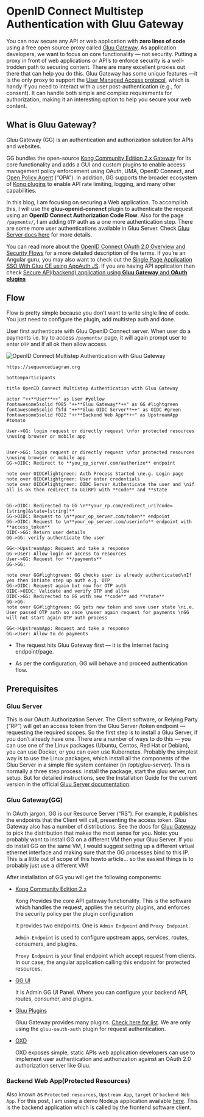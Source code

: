 # OpenID Connect Multistep Authentication with Gluu Gateway

You can now secure any API or web application with **zero lines of code** using a free open source proxy called [Gluu Gateway](https://gateway.gluu.org/). As application developers, we want to focus on core functionality — not security. Putting a proxy in front of web applications or API’s to enforce security is a well-trodden path to securing content. There are many excellent proxies out there that can help you do this. Gluu Gateway has some unique features —it is the only proxy to support the [User Managed Access protocol](https://kantarainitiative.org/confluence/display/uma/Home), which is handy if you need to interact with a user post-authentication (e.g., for consent). It can handle both simple and complex requirements for authorization, making it an interesting option to help you secure your web content.

## What is Gluu Gateway?

Gluu Gateway (GG) is an authentication and authorization solution for APIs and websites.

GG bundles the open-source [Kong Community Edition 2.x Gateway](https://konghq.com/community/) for its core functionality and adds a GUI and custom plugins to enable access management policy enforcement using OAuth, UMA, OpenID Connect, and [Open Policy Agent](https://www.openpolicyagent.org/) (“OPA”). In addition, GG supports the broader ecosystem of [Kong plugins](https://docs.konghq.com/hub/) to enable API rate limiting, logging, and many other capabilities.

In this blog, I am focusing on securing a Web application. To accomplish this, I will use the **gluu-openid-conenct** plugin to authenticate the request using an **OpenID Connect Authorization Code Flow**. Also for the page `/payments/`, I am adding `OTP` auth as a one more authentication step. There are some more user authentications available in Gluu Server. Check [Gluu Server docs here](https://gluu.org/docs/gluu-server/4.2/authn-guide/intro/) for more details.

You can read more about the [OpenID Connect OAuth 2.0 Overview and Security Flows](https://github.com/GluuFederation/tutorials/blob/master/oidc-sso-tutorials/tutorials/OpenID-Connect-OAuth-2.0-Overview-and-Security-Flows.md) for a more detailed description of the terms. If you’re an Angular guru, you may also want to check out the [Single Page Application SSO With Gluu CE using AppAuth JS](https://github.com/GluuFederation/tutorials/blob/master/oidc-sso-tutorials/tutorials/SPA-SSO-with-Gluu-CE-using-AppAuth-JS.md). If you are having API application then check [Secure API(backend) application using **Gluu Gateway** and **OAuth plugins**](https://github.com/GluuFederation/tutorials/blob/master/gluu-gateway-tutorials/tutorials/Secure-API-backend-application-using-Gluu-Gateway-and-OAuth-plugins.md)

## Flow

Flow is pretty simple because you don't want to write single line of code. You just need to configure the plugin, add multistep auth and done. 

User first authenticate with Gluu OpenID Connect server. When user do a payments i.e. try to access `/payments/` page, it will again prompt user to enter `OTP` and if all ok then allow access.

![OpenID Connect Multistep Authentication with Gluu Gateway](https://user-images.githubusercontent.com/39133739/96872121-d36e4f00-1490-11eb-8fde-0a6039f26100.png)

```
https://sequencediagram.org

bottomparticipants

title OpenID Connect Multistep Authentication with Gluu Gateway

actor "++**User**++" as User #yellow
fontawesome5solid f085 "++**Gluu Gateway**++" as GG #lightgreen
fontawesome5solid f5fd "++**Gluu OIDC Server**++" as OIDC #green
fontawesome5solid f022 "++**Backend Web App**++" as UpstreamApp #tomato

User->GG: login request or directly request \nfor protected resources \nusing browser or mobile app


User->GG: login request or directly request \nfor protected resources \nusing browser or mobile app
GG->OIDC: Redirect to **you_op_server.com/authorize** endpoint

note over OIDC#lightgreen: Auth Process Started \ne.g. Login page
note over OIDC#lightgreen: User enter credentials
note over OIDC#lightgreen: OIDC Server Authenticate the user and \nif all is ok then redirect to GG(RP) with **code** and **state


GG->OIDC: Redirected to GG \n**your_rp.com/redirect_uri?code=[string]&state=[string]**
GG->OIDC: Request to \n**your_op_server.com/token** endpoint
GG->OIDC: Request to \n**your_op_server.com/userinfo** endpoint with **access_token** 
OIDC->GG: Return user details
GG->GG: verify authenticate the user

GG<->UpstreamApp: Request and take a response
GG->User: Allow login or access to resources
User->GG: Request for **/payments** 
GG->GG: 
 
note over GG#lightgreen: GG checks user is already authenticated\nIf yes then intiate step up auth e.g. OTP
GG->OIDC: Request again but now for OTP auth
OIDC->OIDC: Validate and verify OTP and allow
OIDC->GG: Redirected to GG with new **code** and **state**
GG->GG: 
note over GG#lightgreen: GG gets new token and save user state \ni.e. User passed OTP auth so once \nuser again request for payments \nGG will not start again OTP auth process

GG<->UpstreamApp: Request and take a response
GG->User: Allow to do payments

```

- The request hits Gluu Gateway first — it is the Internet facing endpoint/page.

- As per the configuration, GG will behave and proceed authentication flow.

## Prerequisites

### Gluu Server 
This is our OAuth Authorization Server. The Client software, or Relying Party (“RP”) will get an access token from the Gluu Server /token endpoint — requesting the required scopes. So the first step is to install a Gluu Server, if you don’t already have one. There are a number of ways to do this — you can use one of the Linux packages (Ubuntu, Centos, Red Hat or Debian), you can use Docker, or you can even use Kubernetes. Probably the simplest way is to use the Linux packages, which install all the components of the Gluu Server in a simple file system container (in /opt/gluu-server). This is normally a three step process: install the package, start the gluu server, run setup. But for detailed instructions, see the Installation Guide for the current version in the official [Gluu Server documentation](https://gluu.org/docs).

### Gluu Gateway(GG)
In OAuth jargon, GG is our Resource Server (“RS”). For example, it publishes the endpoints that the Client will call, presenting the access token. Gluu Gateway also has a number of distributions. See the docs for [Gluu Gateway](https://gluu.org/docs/gg/4.2) to pick the distribution that makes the most sense for you. Note: you probably want to install GG on a different VM then your Gluu Server. If you do install GG on the same VM, I would suggest setting up a different virtual ethernet interface and making sure that the GG processes bind to this IP. This is a little out of scope of this howto article… so the easiest things is to probably just use a different VM!

After installation of GG you will get the following components:

- [Kong Community Edition 2.x](https://konghq.com)

    Kong Provides the core API gateway functionality. This is the software which handles the request, applies the security plugins, and enforces the security policy per the plugin configuration

    It provides two endpoints. One is `Admin Endpoint` and `Proxy Endpoint`.

    `Admin Endpoint` is used to configure upstream apps, services, routes, consumers, and plugins.

    `Proxy Endpoint` is your final endpoint which accept request from clients. In our case, the angular application calling this endpoint for protected resources.

- [GG UI](https://gluu.org/docs/gg/4.2/admin-guide/getting-started/)

    It is Admin GG UI Panel. Where you can configure your backend API, routes, consumer, and plugins.

- [Gluu Plugins](https://gluu.org/docs/gg/4.2/admin-guide/enable-plugins/)

    Gluu Gateway provides many plugins. [Check here for list](https://gluu.org/docs/gg/4.2/admin-guide/enable-plugins/). We are only using the `gluu-oauth-auth` plugin for request authentication.  

- [OXD](https://gluu.org/docs/oxd/)

    OXD exposes simple, static APIs web application developers can use to implement user authentication and authorization against an OAuth 2.0 authorization server like Gluu.

### Backend Web App(Protected Resources)
Also known as `Protected resources`, `Upstream App`, `target` or `backend Web App`. For this post, I am using a demo Node.js application available [here](https://github.com/GluuFederation/tutorials/tree/master/other-utility-projects/code/node/gg-upstream-app-node). This is the backend application which is called by the frontend software client.

